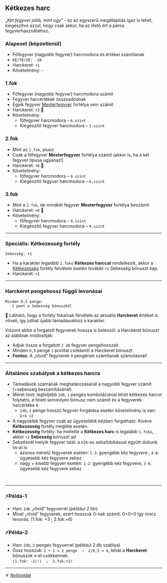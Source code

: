 ## Kétkezes harc

„_Két fegyver jobb, mint egy_” - ez az egyszerű megállapítás igaz is lehet, kiegészítve azzal, hogy csak akkor, ha az illető ért a páros fegyverhasználathoz.

### Alapeset (képzetlenül)

- Főfegyver (nagyobb fegyver) harcmodora és értékei számítanak
- `KÉ/TÉ/VÉ: -10`
- Harckeret: `+1`
- Követelmény: -

### 1.fok

- Főfegyver (nagyobb fegyver) harcmodora számít
- Fegyver harcértékek összeadódnak
- Egyik fegyver [Mesterfegyver](fortelyok.harci/mesterfegyver.md) fortélya sem számít
- Harckeret: `+3` 🔆
- Követelmény:
  - főfegyver harcmodora – `6.szint`
  - Kiegészítő fegyver harcmodora – `3.szint` 


### 2.fok

- Mint az `1.fok`, plusz:
- Csak a főfegyver **Mesterfegyver** fortélya számít (akkor is, ha a két fegyver típusa ugyanaz!)
- Harckeret: `+6` 🔆
- Követelmény: 
  - főfegyver harcmodora – `9.szint`
  - Kiegészítő fegyver harcmodora – `6.szint` 

### 3.fok

- Mint a `2.fok`, de mindkét fegyver **Mesterfegyver** fortélya beszámít
- Harckeret: `+6` 🔆
- Követelmény: 
  - főfegyver harcmodora – `9.szint`
  - Kiegészítő fegyver harcmodora – `9.szint` 

---
### Speciális: Kétkezesség fortély

```
Sebesség: +1
```

- Ha a karakter legalább `1.fokú` **Kétkezes harccal** rendelkezik, akkor a [Kétkezesség](fortelyok.harci/ketkezesseg.md) fortély felvétele esetén további `+1` Sebesség bónuszt kap.
- Harckeret: `+1`


---
### Harckeret pengehossz függő levonásai

```
Minden 0,5 penge:
  -1 pont a Sebesség bónuszból
```

🔆 Látható, hogy a fortély fokainak felvétele az aktuális **Harckeret** értéket is növeli, így juthat újabb támadásokhoz a karakter.

Viszont ebbe a forgatott fegyverek hossza is beleszól: a Harckeret bónuszt az alábbiak módosítják:

- Adjuk össze a forgatott `2 db` fegyver pengehosszait
- Minden `0,5` penge `1` ponttal csökkenti a Harckeret bónuszt
- **Fontos**: A „rövid” fegyverek `0` pengének számítanak számolásnál!

---
### Általános szabályok a kétkezes harcra
- Támadások számának meghatározásánál a nagyobb fegyver számít (+sebesség beszámításánál)
- Méret limit: legfeljebb `2db`, `1` pengés kombinációval lehet kétkezes harcot folytatni, e felett semmilyen bónusz nem számít és a fegyverek harcértéke `0`.
    - `2db`, `1` penge hosszú fegyver forgatása esetén követelmény is van: `Erő +2`
- A nagyobbik fegyver csak az ügyesebbik kézben forgatható. Kivéve **Kétkezesség** fortély megléte esetén.
- **Kétkezesség** fortély: ha mellette a **Kétkezes harc** is legalább `1.fokú`, akkor `+1` **Sebesség** bónuszt ad
- Sebzésnél melyik fegyver talál: a `k20`-as sebződobással együtt dobunk `k6`-al is
    - azonos méretű fegyverek esetén: `1-3`: gyengébb kéz fegyvere ; `4-6`: ügyesebb kéz fegyvere sebez
    - nagy + kisebb fegyver esetén: `1-2`: gyengébb kéz fegyvere; `3-6`: ügyesebb kéz fegyvere sebez

<br />

---
### ⚡Példa-1
- Harc `2db` „rövid” fegyverrel (például 2 tőr)
- Mivel „rövid” fegyverek, ezért hosszuk 0-nak számít. 0+0=0 így nincs levonás. (1.fok: +3 ; 2.fok:+6)

### ⚡Példa-2
- Harc `2db`, `1` pengés fegyverrel (például 2 db szablya)
- Össz hosszuk: `1 + 1 = 2 penge  →  2/0,5 = 4`, tehát a **Harckeret** bónuszok `4`-el csökkennek.\
`(1.fok: -1(!)  ;  2.fok:+2)`

---

⚜️ [Nyitóoldal](start.md#6-harcrendszer-%EF%B8%8F)
